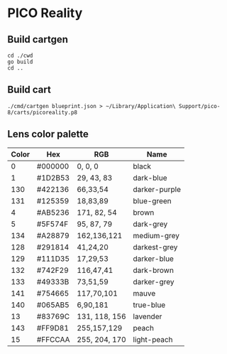 # PICO Reality

## Build cartgen
    cd ./cwd
    go build
    cd ..

## Build cart
    ./cmd/cartgen blueprint.json > ~/Library/Application\ Support/pico-8/carts/picoreality.p8

## Lens color palette
Color | Hex     | RGB           | Name
----- | ------- | ------------- | -------------
0	  | #000000 | 0, 0, 0	    | black
1	  | #1D2B53 | 29, 43, 83    | dark-blue
130	  | #422136 | 66,33,54      | darker-purple
131	  | #125359 | 18,83,89      | blue-green
4	  | #AB5236 | 171, 82, 54   | brown
5	  | #5F574F | 95, 87, 79    | dark-grey
134	  | #A28879 | 162,136,121   | medium-grey
128	  | #291814 | 41,24,20      | darkest-grey
129	  | #111D35 | 17,29,53      | darker-blue
132	  | #742F29 | 116,47,41     | dark-brown
133	  | #49333B | 73,51,59      | darker-grey
141	  | #754665 | 117,70,101    | mauve
140	  | #065AB5 | 6,90,181      | true-blue
13	  | #83769C | 131, 118, 156 | lavender
143	  | #FF9D81 | 255,157,129   | peach
15	  | #FFCCAA | 255, 204, 170 | light-peach
